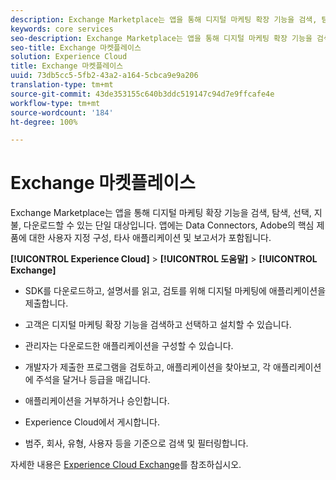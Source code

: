 ```yaml
---
description: Exchange Marketplace는 앱을 통해 디지털 마케팅 확장 기능을 검색, 탐색, 선택, 지불, 다운로드할 수 있는 단일 대상입니다. 앱에는 Data Connectors, Adobe의 핵심 제품에 대한 사용자 지정 구성, 타사 애플리케이션 및 보고서가 포함됩니다.
keywords: core services
seo-description: Exchange Marketplace는 앱을 통해 디지털 마케팅 확장 기능을 검색, 탐색, 선택, 지불, 다운로드할 수 있는 단일 대상입니다. 앱에는 Data Connectors, Adobe의 핵심 제품에 대한 사용자 지정 구성, 타사 애플리케이션 및 보고서가 포함됩니다.
seo-title: Exchange 마켓플레이스
solution: Experience Cloud
title: Exchange 마켓플레이스
uuid: 73db5cc5-5fb2-43a2-a164-5cbca9e9a206
translation-type: tm+mt
source-git-commit: 43de353155c640b3ddc519147c94d7e9ffcafe4e
workflow-type: tm+mt
source-wordcount: '184'
ht-degree: 100%

---
```



# Exchange 마켓플레이스

Exchange Marketplace는 앱을 통해 디지털 마케팅 확장 기능을 검색, 탐색, 선택, 지불, 다운로드할 수 있는 단일 대상입니다. 앱에는 Data Connectors, Adobe의 핵심 제품에 대한 사용자 지정 구성, 타사 애플리케이션 및 보고서가 포함됩니다.

**[!UICONTROL Experience Cloud]** > **[!UICONTROL 도움말]** > **[!UICONTROL Exchange]**

* SDK를 다운로드하고, 설명서를 읽고, 검토를 위해 디지털 마케팅에 애플리케이션을 제출합니다.

* 고객은 디지털 마케팅 확장 기능을 검색하고 선택하고 설치할 수 있습니다.

* 관리자는 다운로드한 애플리케이션을 구성할 수 있습니다.

* 개발자가 제출한 프로그램을 검토하고, 애플리케이션을 찾아보고, 각 애플리케이션에 주석을 달거나 등급을 매깁니다.

* 애플리케이션을 거부하거나 승인합니다.

* Experience Cloud에서 게시합니다.

* 범주, 회사, 유형, 사용자 등을 기준으로 검색 및 필터링합니다.

자세한 내용은 [Experience Cloud Exchange](https://exchange.adobe.com/experiencecloud.html)를 참조하십시오.
